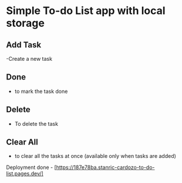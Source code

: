 # Simple To-do List app with local storage

## Add Task
-Create a new task

## Done 
- to mark the task done

## Delete 
- To delete the task

## Clear All 
- to clear all the tasks at once (available only when tasks are added)

Deployment done - [https://187e78ba.stanric-cardozo-to-do-list.pages.dev/]


